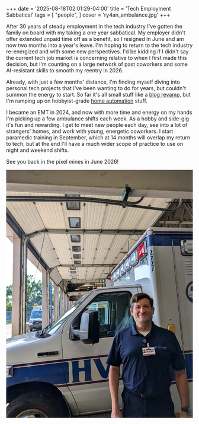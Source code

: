 +++
date = '2025-08-18T02:01:29-04:00'
title = 'Tech Employment Sabbatical'
tags = [ "people", ]
cover = 'ry4an_ambulance.jpg'
+++

After 30 years of steady employment in the tech industry I've gotten the family
on board with my taking a one year sabbatical.  My employer didn't offer
extended unpaid time off as a benefit, so I resigned in June and am now two
months into a year's leave.  I'm hoping to return to the tech industry
re-energized and with some new perspectives.  I'd be kidding if I didn't say the
current tech job market is concerning relative to when I first made this
decision, but I'm counting on a large network of past coworkers and some
AI-resistant skills to smooth my reentry in 2026.

Already, with just a few months' distance, I'm finding myself diving into
personal tech projects that I've been wanting to do for years, but couldn't
summon the energy to start.  So far it's all small stuff like a [blog
revamp](/unblog/post/unblog-generation-four/), but I'm ramping up on
hobbyist-grade [home automation](/unblog/tags/home/) stuff.

I became an EMT in 2024, and now with more time and energy on my hands I'm
picking up a few ambulance shifts each week.  As a hobby and side-gig it's fun
and rewarding.  I get to meet new people each day, see into a lot of strangers'
homes, and work with young, energetic coworkers.  I start paramedic training in
September, which at 14 months will overlap my return to tech, but at the end
I'll have a much wider scope of practice to use on night and weekend shifts.

See you back in the pixel mines in June 2026!

![Ry4an in front of an Ambulance](ry4an_ambulance.jpg)
